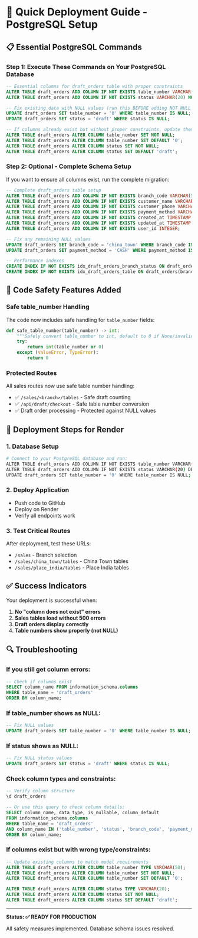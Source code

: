 # 🚀 Quick Deployment Guide - PostgreSQL Setup

## 📋 Essential PostgreSQL Commands

### Step 1: Execute These Commands on Your PostgreSQL Database

```sql
-- Essential columns for draft_orders table with proper constraints
ALTER TABLE draft_orders ADD COLUMN IF NOT EXISTS table_number VARCHAR(50) NOT NULL DEFAULT '0';
ALTER TABLE draft_orders ADD COLUMN IF NOT EXISTS status VARCHAR(20) NOT NULL DEFAULT 'draft';

-- Fix existing data with NULL values (run this BEFORE adding NOT NULL constraints)
UPDATE draft_orders SET table_number = '0' WHERE table_number IS NULL;
UPDATE draft_orders SET status = 'draft' WHERE status IS NULL;

-- If columns already exist but without proper constraints, update them:
ALTER TABLE draft_orders ALTER COLUMN table_number SET NOT NULL;
ALTER TABLE draft_orders ALTER COLUMN table_number SET DEFAULT '0';
ALTER TABLE draft_orders ALTER COLUMN status SET NOT NULL;
ALTER TABLE draft_orders ALTER COLUMN status SET DEFAULT 'draft';
```

### Step 2: Optional - Complete Schema Setup

If you want to ensure all columns exist, run the complete migration:

```sql
-- Complete draft_orders table setup
ALTER TABLE draft_orders ADD COLUMN IF NOT EXISTS branch_code VARCHAR(50);
ALTER TABLE draft_orders ADD COLUMN IF NOT EXISTS customer_name VARCHAR(100);
ALTER TABLE draft_orders ADD COLUMN IF NOT EXISTS customer_phone VARCHAR(20);
ALTER TABLE draft_orders ADD COLUMN IF NOT EXISTS payment_method VARCHAR(50) DEFAULT 'CASH';
ALTER TABLE draft_orders ADD COLUMN IF NOT EXISTS created_at TIMESTAMP DEFAULT CURRENT_TIMESTAMP;
ALTER TABLE draft_orders ADD COLUMN IF NOT EXISTS updated_at TIMESTAMP DEFAULT CURRENT_TIMESTAMP;
ALTER TABLE draft_orders ADD COLUMN IF NOT EXISTS user_id INTEGER;

-- Fix any remaining NULL values
UPDATE draft_orders SET branch_code = 'china_town' WHERE branch_code IS NULL;
UPDATE draft_orders SET payment_method = 'CASH' WHERE payment_method IS NULL;

-- Performance indexes
CREATE INDEX IF NOT EXISTS idx_draft_orders_branch_status ON draft_orders(branch_code, status);
CREATE INDEX IF NOT EXISTS idx_draft_orders_table ON draft_orders(branch_code, table_number);
```

## 🔧 Code Safety Features Added

### Safe table_number Handling

The code now includes safe handling for `table_number` fields:

```python
def safe_table_number(table_number) -> int:
    """Safely convert table_number to int, default to 0 if None/invalid"""
    try:
        return int(table_number or 0)
    except (ValueError, TypeError):
        return 0
```

### Protected Routes

All sales routes now use safe table number handling:

- ✅ `/sales/<branch>/tables` - Safe draft counting
- ✅ `/api/draft/checkout` - Safe table number conversion
- ✅ Draft order processing - Protected against NULL values

## 🎯 Deployment Steps for Render

### 1. Database Setup
```bash
# Connect to your PostgreSQL database and run:
ALTER TABLE draft_orders ADD COLUMN IF NOT EXISTS table_number VARCHAR(50);
ALTER TABLE draft_orders ADD COLUMN IF NOT EXISTS status VARCHAR(20) DEFAULT 'draft';
UPDATE draft_orders SET table_number = '0' WHERE table_number IS NULL;
```

### 2. Deploy Application
- Push code to GitHub
- Deploy on Render
- Verify all endpoints work

### 3. Test Critical Routes
After deployment, test these URLs:
- `/sales` - Branch selection
- `/sales/china_town/tables` - China Town tables
- `/sales/place_india/tables` - Place India tables

## ✅ Success Indicators

Your deployment is successful when:

1. **No "column does not exist" errors**
2. **Sales tables load without 500 errors**
3. **Draft orders display correctly**
4. **Table numbers show properly (not NULL)**

## 🔍 Troubleshooting

### If you still get column errors:
```sql
-- Check if columns exist
SELECT column_name FROM information_schema.columns 
WHERE table_name = 'draft_orders' 
ORDER BY column_name;
```

### If table_number shows as NULL:
```sql
-- Fix NULL values
UPDATE draft_orders SET table_number = '0' WHERE table_number IS NULL;
```

### If status shows as NULL:
```sql
-- Fix NULL status values
UPDATE draft_orders SET status = 'draft' WHERE status IS NULL;
```

### Check column types and constraints:
```sql
-- Verify column structure
\d draft_orders

-- Or use this query to check column details:
SELECT column_name, data_type, is_nullable, column_default
FROM information_schema.columns
WHERE table_name = 'draft_orders'
AND column_name IN ('table_number', 'status', 'branch_code', 'payment_method')
ORDER BY column_name;
```

### If columns exist but with wrong type/constraints:
```sql
-- Update existing columns to match model requirements
ALTER TABLE draft_orders ALTER COLUMN table_number TYPE VARCHAR(50);
ALTER TABLE draft_orders ALTER COLUMN table_number SET NOT NULL;
ALTER TABLE draft_orders ALTER COLUMN table_number SET DEFAULT '0';

ALTER TABLE draft_orders ALTER COLUMN status TYPE VARCHAR(20);
ALTER TABLE draft_orders ALTER COLUMN status SET NOT NULL;
ALTER TABLE draft_orders ALTER COLUMN status SET DEFAULT 'draft';
```

---

**Status: ✅ READY FOR PRODUCTION**

All safety measures implemented. Database schema issues resolved.
